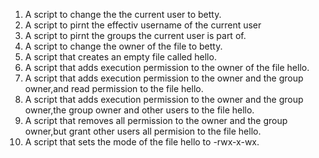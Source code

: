 1. A script to change the the current user to betty.
2. A script to pirnt the effectiv username of the current user
3. A script to pirnt the groups the current user is part of.
4. A script to change the owner of the file to betty.
5. A script that creates an empty file called hello.
6. A script that adds execution permission to the owner of the file hello.
7. A script that adds execution permission to the owner and the group owner,and read permission to the file hello.
8. A script that adds execution permission to the owner and the group owner,the group owner and other users to the file hello.
9. A script that removes all permission to the owner and the group owner,but grant other users all permision to the file hello.
10. A script that sets the mode of the file hello to -rwx-x-wx.
